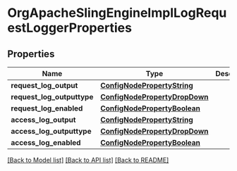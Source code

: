 # OrgApacheSlingEngineImplLogRequestLoggerProperties

## Properties
Name | Type | Description | Notes
------------ | ------------- | ------------- | -------------
**request_log_output** | [**ConfigNodePropertyString**](ConfigNodePropertyString.md) |  | [optional] 
**request_log_outputtype** | [**ConfigNodePropertyDropDown**](ConfigNodePropertyDropDown.md) |  | [optional] 
**request_log_enabled** | [**ConfigNodePropertyBoolean**](ConfigNodePropertyBoolean.md) |  | [optional] 
**access_log_output** | [**ConfigNodePropertyString**](ConfigNodePropertyString.md) |  | [optional] 
**access_log_outputtype** | [**ConfigNodePropertyDropDown**](ConfigNodePropertyDropDown.md) |  | [optional] 
**access_log_enabled** | [**ConfigNodePropertyBoolean**](ConfigNodePropertyBoolean.md) |  | [optional] 

[[Back to Model list]](../README.md#documentation-for-models) [[Back to API list]](../README.md#documentation-for-api-endpoints) [[Back to README]](../README.md)


